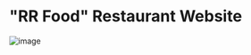 # "RR Food" Restaurant Website
![image](https://github.com/user-attachments/assets/06b67636-735a-4f54-bc06-2edab7f34f5f)
